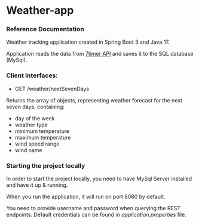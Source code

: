 # Weather-app

### Reference Documentation

Weather tracking application created in Spring Boot 3 and Java 17.

Application reads the data from [7timer API](https://www.7timer.info/doc.php?lang=en) and saves it to the SQL database (MySql).

### Client Interfaces:
- GET /weather/nextSevenDays

Returns the array of objects, representing weather forecast for the next seven days, containing:
- day of the week
- weather type
- minimum temperature
- maximum temperature
- wind speed range
- wind name

### Starting the project locally
In order to start the project locally, you need to have MySql Server installed and have it up & running.

When you run the application, it will run on port 8080 by default.

You need to provide username and password when querying the REST endpoints. Default credentials can be found in _application.properties_ file.
